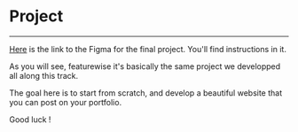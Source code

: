 # Project

---

[Here]() is the link to the Figma for the final project. You'll find instructions in it.

As you will see, featurewise it's basically the same project we developped all along this track.

The goal here is to start from scratch, and develop a beautiful website that you can post on your portfolio.

Good luck !
